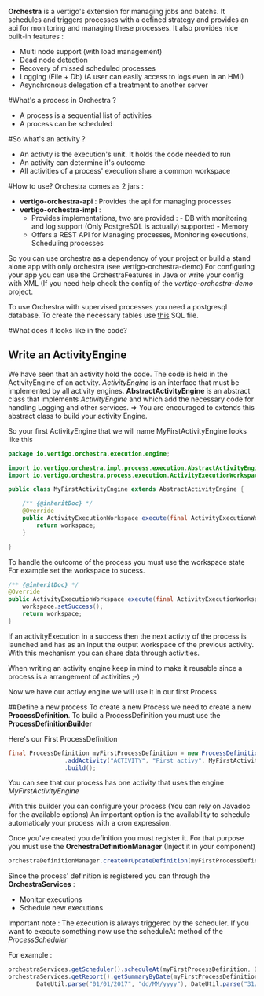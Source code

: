 **Orchestra** is a vertigo's extension for managing jobs and batchs.
It schedules and triggers processes with a defined strategy and provides an api for monitoring and managing these processes.
It also provides nice built-in features :
- Multi node support (with load management)
- Dead node detection
- Recovery of missed scheduled processes
- Logging (File + Db) (A user can easily access to logs even in an HMI)
- Asynchronous delegation of a treatment to another server

#What's a process in Orchestra ?
- A process is a sequential list of activities
- A process can be scheduled

#So what's an activity ?
- An activty is the execution's unit. It holds the code needed to run
- An activity can determine it's outcome
- All activities of a process' execution share a common workspace 

#How to use?
Orchestra comes as 2 jars : 
- **vertigo-orchestra-api** : Provides the api for managing processes
- **vertigo-orchestra-impl** : 
	- Provides implementations, two are provided :
	       - DB with monitoring and log support (Only PostgreSQL is actually) supported 
	       - Memory
	- Offers a REST API for  Managing processes, Monitoring executions, Scheduling processes

So you can use orchestra as a dependency of your project or build a stand alone app with only orchestra (see vertigo-orchestra-demo)
For configuring your app you can use the OrchestraFeatures in Java or write your config with XML (If you need help check the config of the *vertigo-orchestra-demo* project.

To use Orchestra with supervised processes you need a postgresql database. To create the necessary tables use [this](vertigo-orchestra-impl/src/main/database/scripts/install/orchestra_create_init.sql) SQL file.

#What does it looks like in the code?

## Write an ActivityEngine
We have seen that an activity hold the code. The code is held in the ActivityEngine of an activity.
*ActivityEngine* is an interface that must be implemented by all activity engines.
**AbstractActivityEngine** is an abstract class that implements *ActivityEngine* and which add the necessary code for handling Logging and other services. 
=> You are encouraged to extends this abstract class to build your activity Engine.

So your first ActivityEngine that we will name MyFirstActivityEngine looks like this 
```java
package io.vertigo.orchestra.execution.engine;

import io.vertigo.orchestra.impl.process.execution.AbstractActivityEngine;
import io.vertigo.orchestra.process.execution.ActivityExecutionWorkspace;

public class MyFirstActivityEngine extends AbstractActivityEngine {

	/** {@inheritDoc} */
	@Override
	public ActivityExecutionWorkspace execute(final ActivityExecutionWorkspace workspace) {
		return workspace;
	}

}
```

To handle the outcome of the process you must use the workspace state
For example set the workspace to sucess.

```java
/** {@inheritDoc} */
@Override
public ActivityExecutionWorkspace execute(final ActivityExecutionWorkspace workspace) {
 	workspace.setSuccess();
	return workspace;
}
```
If an activityExecution in a success then the next activty of the process is launched and has as an input the output workspace of the previous activity. With this mechanism you can share data through activities.

When writing an activity engine keep in mind to make it reusable since a process is a arrangement of activities ;-)

Now we have our activy engine we will use it in our first Process

##Define a new process
To create a new Process we need to create a new **ProcessDefinition**.
To build a ProcessDefinition you must use the **ProcessDefinitionBuilder**

Here's our First ProcessDefinition

```java
final ProcessDefinition myFirstProcessDefinition = new ProcessDefinitionBuilder("MY_FIRST_ONE", "My first process")
				.addActivity("ACTIVITY", "First activy", MyFirstActivityEngine.class)
				.build();
```
You can see that our process has one activity that uses the engine *MyFirstActivityEngine*

With this builder you can configure your process (You can rely on Javadoc for the available options)
An important option is the availability to schedule automaticaly your process with a cron expression.

Once you've created you definition you must register it. For that purpose you must use the **OrchestraDefinitionManager** (Inject it in your component)

```java
orchestraDefinitionManager.createOrUpdateDefinition(myFirstProcessDefinition);
```

Since the process' definition is registered you can through the **OrchestraServices** :
- Monitor executions
- Schedule new executions
 
Important note : The execution is always triggered by the scheduler. If you want to execute something now use the scheduleAt method of the *ProcessScheduler*

For example :
```java
orchestraServices.getScheduler().scheduleAt(myFirstProcessDefinition, DateUtil.newDateTime(), Collections.emptyMap());
orchestraServices.getReport().getSummaryByDate(myFirstProcessDefinition, 
		DateUtil.parse("01/01/2017", "dd/MM/yyyy"), DateUtil.parse("31/12/2017", "dd/MM/yyyy"));
```

